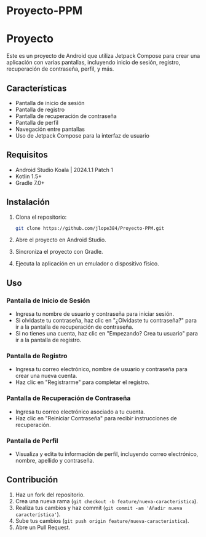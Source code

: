 # Proyecto-PPM
# Proyecto

Este es un proyecto de Android que utiliza Jetpack Compose para crear una aplicación con varias pantallas, incluyendo inicio de sesión, registro, recuperación de contraseña, perfil, y más.

## Características

- Pantalla de inicio de sesión
- Pantalla de registro
- Pantalla de recuperación de contraseña
- Pantalla de perfil
- Navegación entre pantallas
- Uso de Jetpack Compose para la interfaz de usuario

## Requisitos

- Android Studio Koala | 2024.1.1 Patch 1
- Kotlin 1.5+
- Gradle 7.0+

## Instalación

1. Clona el repositorio:

    ```bash
    git clone https://github.com/jlope384/Proyecto-PPM.git
    ```

2. Abre el proyecto en Android Studio.

3. Sincroniza el proyecto con Gradle.

4. Ejecuta la aplicación en un emulador o dispositivo físico.

## Uso

### Pantalla de Inicio de Sesión

- Ingresa tu nombre de usuario y contraseña para iniciar sesión.
- Si olvidaste tu contraseña, haz clic en "¿Olvidaste tu contraseña?" para ir a la pantalla de recuperación de contraseña.
- Si no tienes una cuenta, haz clic en "Empezando? Crea tu usuario" para ir a la pantalla de registro.

### Pantalla de Registro

- Ingresa tu correo electrónico, nombre de usuario y contraseña para crear una nueva cuenta.
- Haz clic en "Registrarme" para completar el registro.

### Pantalla de Recuperación de Contraseña

- Ingresa tu correo electrónico asociado a tu cuenta.
- Haz clic en "Reiniciar Contraseña" para recibir instrucciones de recuperación.

### Pantalla de Perfil

- Visualiza y edita tu información de perfil, incluyendo correo electrónico, nombre, apellido y contraseña.

## Contribución

1. Haz un fork del repositorio.
2. Crea una nueva rama (`git checkout -b feature/nueva-caracteristica`).
3. Realiza tus cambios y haz commit (`git commit -am 'Añadir nueva característica'`).
4. Sube tus cambios (`git push origin feature/nueva-caracteristica`).
5. Abre un Pull Request.

